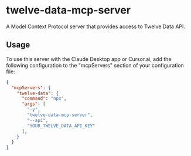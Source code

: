 # twelve-data-mcp-server

A Model Context Protocol server that provides access to Twelve Data API.

## Usage

To use this server with the Claude Desktop app or Cursor.ai, add the following configuration to the "mcpServers" section of your configuration file:


```json
{
  "mcpServers": {
    "twelve-data": {
      "command": "npx",
      "args": [
        "-y",
        "twelve-data-mcp-server",
        "--api",
        "YOUR_TWELVE_DATA_API_KEY"
      ],
    }
  }
}
```
